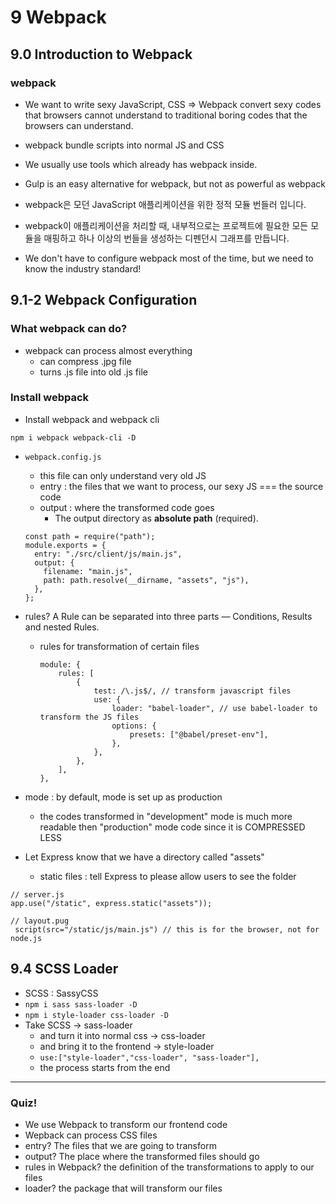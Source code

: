 # 9 Webpack

## 9.0 Introduction to Webpack

### webpack

- We want to write sexy JavaScript, CSS => Webpack convert sexy codes that browsers cannot understand to traditional boring codes that the browsers can understand.
- webpack bundle scripts into normal JS and CSS
- We usually use tools which already has webpack inside.
- Gulp is an easy alternative for webpack, but not as powerful as webpack

- webpack은 모던 JavaScript 애플리케이션을 위한 정적 모듈 번들러 입니다.
- webpack이 애플리케이션을 처리할 때, 내부적으로는 프로젝트에 필요한 모든 모듈을 매핑하고 하나 이상의 번들을 생성하는 디펜던시 그래프를 만듭니다.
- We don't have to configure webpack most of the time, but we need to know the industry standard!

## 9.1-2 Webpack Configuration

### What webpack can do?

- webpack can process almost everything
  - can compress .jpg file
  - turns .js file into old .js file

### Install webpack

- Install webpack and webpack cli

```
npm i webpack webpack-cli -D
```

- `webpack.config.js`

  - this file can only understand very old JS
  - entry : the files that we want to process, our sexy JS === the source code
  - output : where the transformed code goes
    - The output directory as **absolute path** (required).

  ```
  const path = require("path");
  module.exports = {
   	entry: "./src/client/js/main.js",
    output: {
      filename: "main.js",
      path: path.resolve(__dirname, "assets", "js"),
    },
  };
  ```

- rules? A Rule can be separated into three parts — Conditions, Results and nested Rules.

  - rules for transformation of certain files
    ```
    module: {
    	rules: [
    		{
    			test: /\.js$/, // transform javascript files
    			use: {
    				loader: "babel-loader", // use babel-loader to transform the JS files
    				options: {
    					presets: ["@babel/preset-env"],
    				},
    			},
    		},
    	],
    },
    ```

- mode : by default, mode is set up as production

  - the codes transformed in "development" mode is much more readable then "production" mode code since it is COMPRESSED LESS

- Let Express know that we have a directory called "assets"
  - static files : tell Express to please allow users to see the folder

```
// server.js
app.use("/static", express.static("assets"));

// layout.pug
 script(src="/static/js/main.js") // this is for the browser, not for node.js
```

## 9.4 SCSS Loader

- SCSS : SassyCSS
- `npm i sass sass-loader -D`
- `npm i style-loader css-loader -D`
- Take SCSS -> sass-loader
  - and turn it into normal css -> css-loader
  - and bring it to the frontend -> style-loader
  - `use:["style-loader","css-loader", "sass-loader"],`
  - the process starts from the end

---

### Quiz!

- We use Webpack to transform our frontend code
- Wepback can process CSS files
- entry? The files that we are going to transform
- output? The place where the transformed files should go
- rules in Webpack? the definition of the transformations to apply to our files
- loader? the package that will transform our files
